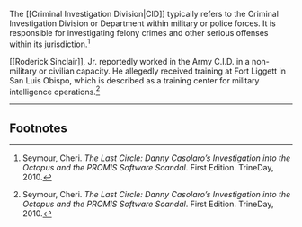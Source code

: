 The [[Criminal Investigation Division|CID]] typically refers to the Criminal Investigation Division or Department within military or police forces. It is responsible for investigating felony crimes and other serious offenses within its jurisdiction.[^1]

[[Roderick Sinclair]], Jr. reportedly worked in the Army C.I.D. in a non-military or civilian capacity. He allegedly received training at Fort Liggett in San Luis Obispo, which is described as a training center for military intelligence operations.[^1]

---
## Footnotes

[^1]: Seymour, Cheri. *The Last Circle: Danny Casolaro’s Investigation into the Octopus and the PROMIS Software Scandal*. First Edition. TrineDay, 2010.